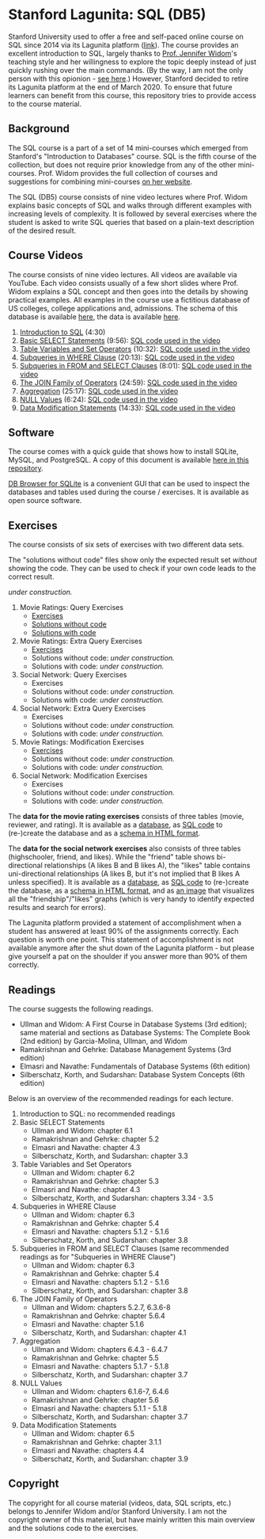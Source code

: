 # Stanford Lagunita: SQL (DB5)

Stanford University used to offer a free and self-paced online course on SQL since 2014 via its Lagunita platform ([link](https://lagunita.stanford.edu/courses/DB/SQL/SelfPaced/course/)). The course provides an excellent introduction to SQL, largely thanks to [Prof. Jennifer Widom](https://profiles.stanford.edu/jennifer-widom)'s teaching style and her willingness to explore the topic deeply instead of just quickly rushing over the main commands. (By the way, I am not the only person with this opionion - [see here](https://towardsdatascience.com/how-i-went-from-zero-coding-skills-to-data-scientist-in-6-months-c2207b65f2f3).) However, Stanford decided to retire its Lagunita platform at the end of March 2020. To ensure that future learners can benefit from this course, this repository tries to provide access to the course material.

## Background

The SQL course is a part of a set of 14 mini-courses which emerged from Stanford's "Introduction to Databases" course. SQL is the fifth course of the collection, but does not require prior knowledge from any of the other mini-courses. Prof. Widom provides the full collection of courses and suggestions for combining mini-courses [on her website](https://cs.stanford.edu/people/widom/DB-mooc.html).

The SQL (DB5) course consists of nine video lectures where Prof. Widom explains basic concepts of SQL and walks through different examples with increasing levels of complexity. It is followed by several exercises where the student is asked to write SQL queries that based on a plain-text description of the desired result.

## Course Videos

The course consists of nine video lectures. All videos are available via YouTube. Each video consists usually of a few short slides where Prof. Widom explains a SQL concept and then goes into the details by showing practical examples. All examples in the course use a fictitious database of US colleges, college applications and, admissions. The schema of this database is available [here](lectures/lecture_schema.sql), the data is available [here](lectures/lecture_data.sql).

1. [Introduction to SQL](https://www.youtube.com/watch?v=wxFmiRwXcQY) (4:30)
2. [Basic SELECT Statements](https://www.youtube.com/watch?v=4IxirOdp6bw) (9:56): [SQL code used in the video](lectures/2_Select.sql)
3. [Table Variables and Set Operators](https://www.youtube.com/watch?v=thcqxTlSAmw) (10:32): [SQL code used in the video](lectures/3_TableVarsSetOps.sql)
4. [Subqueries in WHERE Clause](https://www.youtube.com/watch?v=IJPXosPGLTU) (20:13): [SQL code used in the video](lectures/4_SubqueriesWhere.sql)
5. [Subqueries in FROM and SELECT Clauses](https://www.youtube.com/watch?v=8OCAxk1Rybg) (8:01): [SQL code used in the video](lectures/5_SubqueriesFromSelect.sql)
6. [The JOIN Family of Operators](https://www.youtube.com/watch?v=oXd4mTA86MI) (24:59): [SQL code used in the video](lectures/6_JoinOperators.sql)
7. [Aggregation](https://www.youtube.com/watch?v=428B57dOxcE) (25:17): [SQL code used in the video](lectures/7_SQLAggregation.sql)
8. [NULL Values](https://www.youtube.com/watch?v=qdR2z_Ws56k) (6:24): [SQL code used in the video](lectures/8_SQLNulls.sql)
9. [Data Modification Statements](https://www.youtube.com/watch?v=qKNb8YQYTZg) (14:33): [SQL code used in the video](lectures/9_SQLModifications.sql)

## Software

The course comes with a quick guide that shows how to install SQLite, MySQL, and PostgreSQL. A copy of this document is available [here in this repository](sql-guide.html).

[DB Browser for SQLite](https://sqlitebrowser.org/) is a convenient GUI that can be used to inspect the databases and tables used during the course / exercises. It is available as open source software.

## Exercises

The course consists of six sets of exercises with two different data sets.

The "solutions without code" files show only the expected result set *without* showing the code. They can be used to check if your own code leads to the correct result.

*under construction.*

1. Movie Ratings: Query Exercises
    * [Exercises](exercises/ex1_movie_queries.md)
    * [Solutions without code](exercises/ex1_movie_queries_solutions_without_code.nb.html)
    * [Solutions with code](exercises/ex1_movie_queries_solutions_with_code.nb.html)
2. Movie Ratings: Extra Query Exercises
    * [Exercises](exercises/ex2_movie_queries_extra.sql)
    * Solutions without code: *under construction.*
    * Solutions with code: *under construction.*
3. Social Network: Query Exercises
    * Exercises
    * Solutions without code: *under construction.*
    * Solutions with code: *under construction.*
4. Social Network: Extra Query Exercises
    * Exercises
    * Solutions without code: *under construction.*
    * Solutions with code: *under construction.*
5. Movie Ratings: Modification Exercises
    * [Exercises](exercises/ex5_movie_modifications.sql)
    * Solutions without code: *under construction.*
    * Solutions with code: *under construction.*
6. Social Network: Modification Exercises
    * Exercises
    * Solutions without code: *under construction.*
    * Solutions with code: *under construction.*

The **data for the movie rating exercises** consists of three tables (movie, reviewer, and rating). It is available as a [database](exercises/movies/data_movies.db), as [SQL code](exercises/movies/data_movies.sql) to (re-)create the database and as a [schema in HTML format](exercises/movies/data_movies.html).

The **data for the social network exercises** also consists of three tables (highschooler, friend, and likes). While the "friend" table shows bi-directional relationships (A likes B and B likes A), the "likes" table contains uni-directional relationships (A likes B, but it's not implied that B likes A unless specified). It is available as a [database](exercises/social/data_social.db), as [SQL code](exercises/social/data_social.sql) to (re-)create the database, as a [schema in HTML format](exercises/social/data_social.html), and as [an image](exercises/social/data_social.png) that visualizes all the "friendship"/"likes" graphs (which is very handy to identify expected results and search for errors).

The Lagunita platform provided a statement of accomplishment when a student has answered at least 90% of the assignments correctly. Each question is worth one point. This statement of accomplishment is not available anymore after the shut down of the Lagunita platform - but please give yourself a pat on the shoulder if you answer more than 90% of them correctly.

## Readings

The course suggests the following readings.

* Ullman and Widom: A First Course in Database Systems (3rd edition); same material and sections as Database Systems: The Complete Book (2nd edition) by Garcia-Molina, Ullman, and Widom
* Ramakrishnan and Gehrke: Database Management Systems (3rd edition)
* Elmasri and Navathe: Fundamentals of Database Systems (6th edition)
* Silberschatz, Korth, and Sudarshan: Database System Concepts (6th edition)

Below is an overview of the recommended readings for each lecture.

1. Introduction to SQL: no recommended readings
2. Basic SELECT Statements
    * Ullman and Widom: chapter 6.1
    * Ramakrishnan and Gehrke: chapter 5.2
    * Elmasri and Navathe: chapter 4.3
    * Silberschatz, Korth, and Sudarshan: chapter 3.3
3. Table Variables and Set Operators
    * Ullman and Widom: chapter 6.2
    * Ramakrishnan and Gehrke: chapter 5.3
    * Elmasri and Navathe: chapter 4.3
    * Silberschatz, Korth, and Sudarshan: chapters 3.34 - 3.5
4. Subqueries in WHERE Clause
    * Ullman and Widom: chapter 6.3
    * Ramakrishnan and Gehrke: chapter 5.4
    * Elmasri and Navathe: chapters 5.1.2 - 5.1.6
    * Silberschatz, Korth, and Sudarshan: chapter 3.8
5. Subqueries in FROM and SELECT Clauses (same recommended readings as for "Subqueries in WHERE Clause")
    * Ullman and Widom: chapter 6.3
    * Ramakrishnan and Gehrke: chapter 5.4
    * Elmasri and Navathe: chapters 5.1.2 - 5.1.6
    * Silberschatz, Korth, and Sudarshan: chapter 3.8
6. The JOIN Family of Operators
    * Ullman and Widom: chapters 5.2.7, 6.3.6-8
    * Ramakrishnan and Gehrke: chapter 5.6.4
    * Elmasri and Navathe: chapter 5.1.6
    * Silberschatz, Korth, and Sudarshan: chapter 4.1
7. Aggregation
    * Ullman and Widom: chapters 6.4.3 - 6.4.7
    * Ramakrishnan and Gehrke: chapter 5.5
    * Elmasri and Navathe: chapters 5.1.7 - 5.1.8
    * Silberschatz, Korth, and Sudarshan: chapter 3.7
8. NULL Values
    * Ullman and Widom: chapters 6.1.6-7, 6.4.6
    * Ramakrishnan and Gehrke: chapter 5.6
    * Elmasri and Navathe: chapters 5.1.1 - 5.1.8
    * Silberschatz, Korth, and Sudarshan: chapter 3.7
9. Data Modification Statements
    * Ullman and Widom: chapter 6.5
    * Ramakrishnan and Gehrke: chapter 3.1.1
    * Elmasri and Navathe: chapters 4.4
    * Silberschatz, Korth, and Sudarshan: chapter 3.9

## Copyright

The copyright for all course material (videos, data, SQL scripts, etc.) belongs to Jennifer Widom and/or Stanford University. I am not the copyright owner of this material, but have mainly written this main overview and the solutions code to the exercises.
